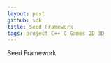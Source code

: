 ```yaml
---
layout: post
github: sdk
title: Seed Framework
tags: project C++ C Games 2D 3D
---
```


Seed Framework
